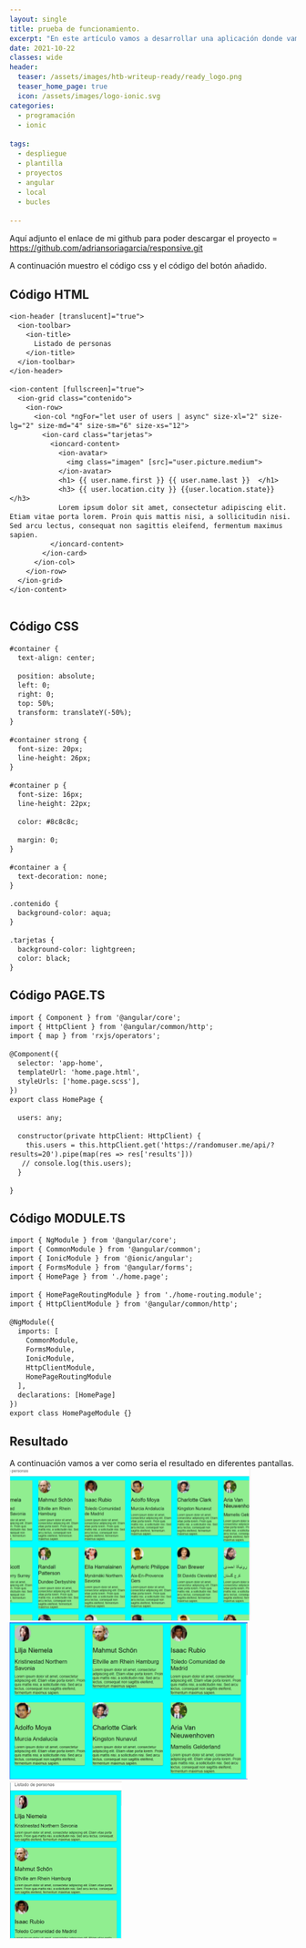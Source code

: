 ```yaml
---
layout: single
title: prueba de funcionamiento.
excerpt: "En este artículo vamos a desarrollar una aplicación donde vamos a utilizar un bucle for de angular en el HTML para poder mostrar una lista de usuarios."
date: 2021-10-22
classes: wide
header:
  teaser: /assets/images/htb-writeup-ready/ready_logo.png
  teaser_home_page: true
  icon: /assets/images/logo-ionic.svg
categories:
  - programación
  - ionic
  
tags:
  - despliegue
  - plantilla
  - proyectos
  - angular
  - local
  - bucles

---
```


Aquí adjunto el enlace de mi github para poder descargar el proyecto = https://github.com/adriansoriagarcia/responsive.git


A continuación muestro el código css y el código del botón añadido.

## Código HTML
```
<ion-header [translucent]="true">
  <ion-toolbar>
    <ion-title>
      Listado de personas
    </ion-title>
  </ion-toolbar>
</ion-header>

<ion-content [fullscreen]="true">
  <ion-grid class="contenido">
    <ion-row>
      <ion-col *ngFor="let user of users | async" size-xl="2" size-lg="2" size-md="4" size-sm="6" size-xs="12">
        <ion-card class="tarjetas">
          <ioncard-content>
            <ion-avatar>
              <img class="imagen" [src]="user.picture.medium">
            </ion-avatar>
            <h1> {{ user.name.first }} {{ user.name.last }}  </h1>
            <h3> {{ user.location.city }} {{user.location.state}} </h3>
            Lorem ipsum dolor sit amet, consectetur adipiscing elit. Etiam vitae porta lorem. Proin quis mattis nisi, a sollicitudin nisi. Sed arcu lectus, consequat non sagittis eleifend, fermentum maximus sapien.
          </ioncard-content>
        </ion-card>
      </ion-col>
    </ion-row>
  </ion-grid>
</ion-content>


```

## Código CSS 
```
#container {
  text-align: center;

  position: absolute;
  left: 0;
  right: 0;
  top: 50%;
  transform: translateY(-50%);
}

#container strong {
  font-size: 20px;
  line-height: 26px;
}

#container p {
  font-size: 16px;
  line-height: 22px;

  color: #8c8c8c;

  margin: 0;
}

#container a {
  text-decoration: none;
}

.contenido {
  background-color: aqua;
}

.tarjetas {
  background-color: lightgreen;
  color: black;
}
```

## Código PAGE.TS
```
import { Component } from '@angular/core';
import { HttpClient } from '@angular/common/http';
import { map } from 'rxjs/operators';

@Component({
  selector: 'app-home',
  templateUrl: 'home.page.html',
  styleUrls: ['home.page.scss'],
})
export class HomePage {

  users: any;

  constructor(private httpClient: HttpClient) {
    this.users = this.httpClient.get('https://randomuser.me/api/?results=20').pipe(map(res => res['results']))
   // console.log(this.users);
  }

}
```

## Código MODULE.TS
```
import { NgModule } from '@angular/core';
import { CommonModule } from '@angular/common';
import { IonicModule } from '@ionic/angular';
import { FormsModule } from '@angular/forms';
import { HomePage } from './home.page';

import { HomePageRoutingModule } from './home-routing.module';
import { HttpClientModule } from '@angular/common/http';

@NgModule({
  imports: [
    CommonModule,
    FormsModule,
    IonicModule,
    HttpClientModule,
    HomePageRoutingModule
  ],
  declarations: [HomePage]
})
export class HomePageModule {}
```

## Resultado

A continuación vamos a ver como seria el resultado en diferentes pantallas.
![](/assets/images/ionic-responsive/1.PNG)
![](/assets/images/ionic-responsive/2.PNG)
![](/assets/images/ionic-responsive/3.PNG)
